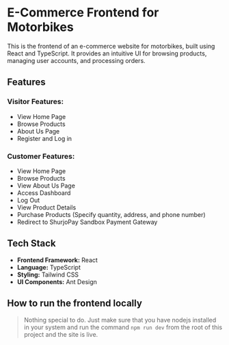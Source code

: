 # E-Commerce Frontend for Motorbikes

This is the frontend of an e-commerce website for motorbikes, built using React and TypeScript. It provides an intuitive UI for browsing products, managing user accounts, and processing orders.

## Features

### Visitor Features:

- View Home Page
- Browse Products
- About Us Page
- Register and Log in

### Customer Features:

- View Home Page
- Browse Products
- View About Us Page
- Access Dashboard
- Log Out
- View Product Details
- Purchase Products (Specify quantity, address, and phone number)
- Redirect to ShurjoPay Sandbox Payment Gateway

## Tech Stack

- **Frontend Framework:** React
- **Language:** TypeScript
- **Styling:** Tailwind CSS
- **UI Components:** Ant Design

## How to run the frontend locally

> Nothing special to do. Just make sure that you have nodejs installed in your system and run the command `npm run dev` from the root of this project and the site is live.

